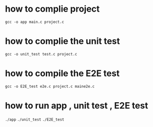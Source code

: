 # how to complie project
`gcc -o app main.c project.c`
# how to complie the unit test
`gcc -o unit_test test.c project.c`
# how to compile the E2E test
`gcc -o E2E_test e2e.c project.c maine2e.c`
# how to run app , unit test , E2E test
`./app`
`./unit_test`
`./E2E_test`